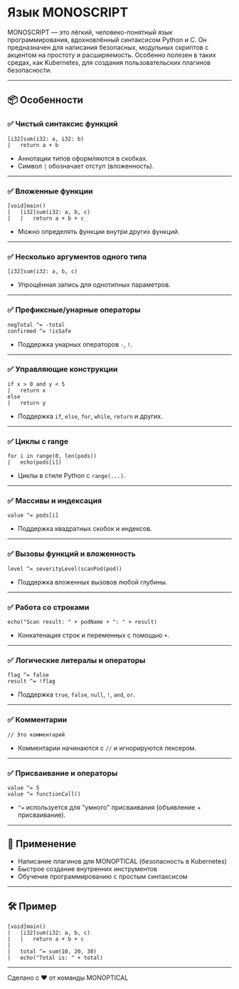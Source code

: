# Язык MONOSCRIPT

MONOSCRIPT — это лёгкий, человеко-понятный язык программирования, вдохновлённый синтаксисом Python и C. Он предназначен для написания безопасных, модульных скриптов с акцентом на простоту и расширяемость. Особенно полезен в таких средах, как Kubernetes, для создания пользовательских плагинов безопасности.

---

## 📦 Особенности

### ✅ Чистый синтаксис функций
```htpy
[i32]sum(i32: a, i32: b)
|   return a + b
```
- Аннотации типов оформляются в скобках.
- Символ `|` обозначает отступ (вложенность).

---

### ✅ Вложенные функции
```htpy
[void]main()
|   [i32]sum(i32: a, b, c)
|   |   return a + b + c
```
- Можно определять функции внутри других функций.

---

### ✅ Несколько аргументов одного типа
```htpy
[i32]sum(i32: a, b, c)
```
- Упрощённая запись для однотипных параметров.

---

### ✅ Префиксные/унарные операторы
```htpy
negTotal ^= -total
confirmed ^= !isSafe
```
- Поддержка унарных операторов `-`, `!`.

---

### ✅ Управляющие конструкции
```htpy
if x > 0 and y < 5
|   return x
else
|   return y
```
- Поддержка `if`, `else`, `for`, `while`, `return` и других.

---

### ✅ Циклы с range
```htpy
for i in range(0, len(pods))
|   echo(pods[i])
```
- Циклы в стиле Python с `range(...)`.

---

### ✅ Массивы и индексация
```htpy
value ^= pods[i]
```
- Поддержка квадратных скобок и индексов.

---

### ✅ Вызовы функций и вложенность
```htpy
level ^= severityLevel(scanPod(pod))
```
- Поддержка вложенных вызовов любой глубины.

---

### ✅ Работа со строками
```htpy
echo("Scan result: " + podName + ": " + result)
```
- Конкатенация строк и переменных с помощью `+`.

---

### ✅ Логические литералы и операторы
```htpy
flag ^= false
result ^= !flag
```
- Поддержка `true`, `false`, `null`, `!`, `and`, `or`.

---

### ✅ Комментарии
```htpy
// Это комментарий
```
- Комментарии начинаются с `//` и игнорируются лексером.

---

### ✅ Присваивание и операторы
```htpy
value ^= 5
value ^= functionCall()
```
- `^=` используется для "умного" присваивания (объявление + присваивание).

---

## 🚀 Применение
- Написание плагинов для MONOPTICAL (безопасность в Kubernetes)
- Быстрое создание внутренних инструментов
- Обучение программированию с простым синтаксисом

---

## 🛠 Пример
```htpy
[void]main()
|   [i32]sum(i32: a, b, c)
|   |   return a + b + c
|
|   total ^= sum(10, 20, 30)
|   echo("Total is: " + total)
```

---

Сделано с ❤️ от команды MONOPTICAL


